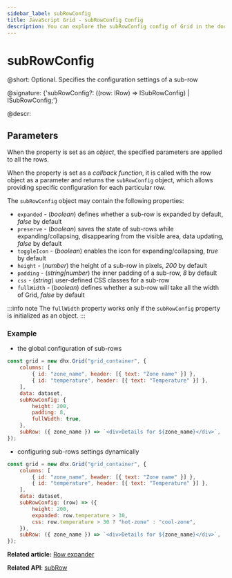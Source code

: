 ```yaml
---
sidebar_label: subRowConfig
title: JavaScript Grid - subRowConfig Config 
description: You can explore the subRowConfig config of Grid in the documentation of the DHTMLX JavaScript UI library. Browse developer guides and API reference, try out code examples and live demos, and download a free 30-day evaluation version of DHTMLX Suite.
---
```


# subRowConfig

@short: Optional. Specifies the configuration settings of a sub-row

@signature: {'subRowConfig?: ((row: IRow) => ISubRowConfig) | ISubRowConfig;'}

@descr:

## Parameters

When the property is set as an *object*, the specified parameters are applied to all the rows. 

When the property is set as a *callback function*, it is called with the row object as a parameter and returns the `subRowConfig` object, which allows providing specific configuration for each particular row. 

The `subRowConfig` object may contain the following properties:

- `expanded` - (*boolean*) defines whether a sub-row is expanded by default, *false* by default
- `preserve` - (*boolean*) saves the state of sub-rows while expanding/collapsing, disappearing from the visible area, data updating, *false* by default
- `toggleIcon` - (*boolean*) enables the icon for expanding/collapsing, *true* by default
- `height` - (*number*) the height of a sub-row in pixels, *200* by default
- `padding` - (*string|number*) the inner padding of a sub-row, *8* by default
- `css` - (*string*) user-defined CSS classes for a sub-row
- `fullWidth` - (*boolean*) defines whether a sub-row will take all the width of Grid, *false* by default

:::info note
The `fullWidth` property works only if the `subRowConfig` property is initialized as an object.
:::

### Example

- the global configuration of sub-rows

~~~jsx {7-11}
const grid = new dhx.Grid("grid_container", {
    columns: [
        { id: "zone_name", header: [{ text: "Zone name" }] },
        { id: "temperature", header: [{ text: "Temperature" }] },
    ],
    data: dataset,
    subRowConfig: {
        height: 200,
        padding: 8,
        fullWidth: true,
    },
    subRow: ({ zone_name }) => `<div>Details for ${zone_name}</div>`,
});
~~~

- configuring sub-rows settings dynamically

~~~jsx {7-11}
const grid = new dhx.Grid("grid_container", {
    columns: [
        { id: "zone_name", header: [{ text: "Zone name" }] },
        { id: "temperature", header: [{ text: "Temperature" }] },
    ],
    data: dataset,
    subRowConfig: (row) => ({
        height: 200,
        expanded: row.temperature > 30,
        css: row.temperature > 30 ? "hot-zone" : "cool-zone",
    }),
    subRow: ({ zone_name }) => `<div>Details for ${zone_name}</div>`,
});
~~~

**Related article:** [Row expander](grid/configuration.md#row-expander)

**Related API**: [subRow](grid/api/grid_subrow_config.md)
 